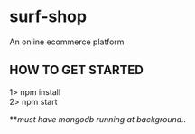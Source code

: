 # surf-shop
An online ecommerce platform


<strong>HOW TO GET STARTED</strong>
----------------------
1> npm install <br>
2> npm start


**<em>must have mongodb running at background..</em>
